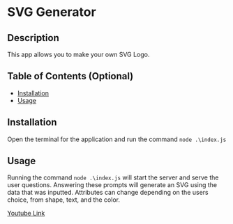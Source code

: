 # SVG Generator

## Description

This app allows you to make your own SVG Logo. 

## Table of Contents (Optional)

- [Installation](#installation)
- [Usage](#usage)

## Installation

Open the terminal for the application and run the command `node .\index.js`

## Usage

Running the command `node .\index.js` will start the server and serve the user questions. Answering these prompts will generate an SVG using the data that was inputted. Attributes can change depending on the users choice, from shape, text, and the color.

[Youtube Link](https://youtu.be/hpLcccKT83o)